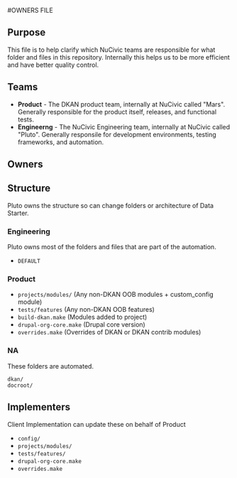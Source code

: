 #OWNERS FILE

Purpose
--------
This file is to help clarify which NuCivic teams are responsible for what folder and files in this repository. Internally this helps us to be more efficient and have better quality control.

Teams
------

* **Product** - The DKAN product team, internally at NuCivic called "Mars". Generally responsible for the product itself, releases, and functional tests.
* **Engineerng** - The NuCivic Engineering team, internally at NuCivic  called "Pluto". Generally responsile for development environments, testing frameworks, and automation.


Owners
------

## Structure
Pluto owns the structure so can change folders or architecture of Data Starter.

### Engineering
Pluto owns most of the folders and files that are part of the automation.

- `DEFAULT`

### Product 

- `projects/modules/` (Any non-DKAN OOB modules + custom_config module)
- `tests/features` (Any non-DKAN OOB features)
- `build-dkan.make` (Modules added to project)
- `drupal-org-core.make` (Drupal core version)
- `overrides.make` (Overrides of DKAN or DKAN contrib modules)

### NA
These folders are automated.
```
dkan/
docroot/
```

Implementers
------
Client Implementation can update these on behalf of Product

- `config/`
- `projects/modules/`
- `tests/features/`
- `drupal-org-core.make`
- `overrides.make`
